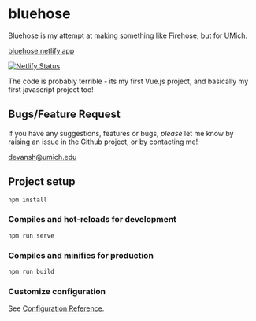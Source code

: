 # bluehose

Bluehose is my attempt at making something like Firehose, but for UMich.

[bluehose.netlify.app](https://bluehose.netlify.app)

[![Netlify Status](https://api.netlify.com/api/v1/badges/72de7171-2f59-465f-85e4-dd490ccd65bc/deploy-status)](https://app.netlify.com/sites/bluehose/deploys)

The code is probably terrible - its my first Vue.js project, and basically my first javascript project too!

## Bugs/Feature Request
If you have any suggestions, features or bugs, _please_ let me know by raising an issue in the Github project, or by contacting me!

devansh@umich.edu



## Project setup

```
npm install
```

### Compiles and hot-reloads for development

```
npm run serve
```

### Compiles and minifies for production

```
npm run build
```

### Customize configuration

See [Configuration Reference](https://cli.vuejs.org/config/).

